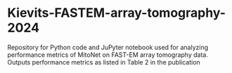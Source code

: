 # Kievits-FASTEM-array-tomography-2024
Repository for Python code and JuPyter notebook used for analyzing performance metrics of MitoNet on FAST-EM array tomography data. Outputs performance metrics as listed in Table 2 in the publication

